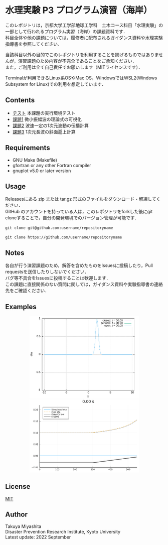 # 水理実験 P3 プログラム演習（海岸）
このレポジトリは，京都大学工学部地球工学科　土木コース科目「水理実験」の一部として行われるプログラム実習（海岸）の課題資料です．  
科目全体や他の課題については，履修者に配布されるガイダンス資料や水理実験指導書を参照してください．  

当該科目以外の目的でこのレポジトリを利用することを妨げるものではありませんが，演習課題のため内容が不完全であることをご承知ください．  
また，ご利用は全て自己責任でお願いします（MITライセンスです）．  

Terminalが利用できるLinux系OSやMac OS，WindowsではWSL2(Windows Subsystem for Linux)での利用を想定しています．  


## Contents
- [テスト](/test) 本課題の実行環境テスト
- [課題1](/ex_small_amplitude_waves) 微小振幅波の理論式の可視化
- [課題2](/ex_waveeq_1d) 波速一定の1次元波動の伝播計算
- [課題3](/ex_longwave_1d) 1次元長波の斜面遡上計算


## Requirements
- GNU Make (Makefile)
- gfortran or any other Fortran compiler
- gnuplot v5.0 or later version


## Usage
Releasesにある zip または tar.gz 形式のファイルをダウンロード・解凍してください．  
GitHub のアカウントを持っている人は，このレポジトリをforkした後にgit cloneすることで，自分の開発環境でのバージョン管理が可能です．
```shell
git clone git@github.com:username/repositoryname
```
```shell
git clone https://github.com/username/repositoryname
```


## Notes
各自が行う演習課題のため，解答を含めたものをIssuesに投稿したり，Pull requestsを送信したりしないでください．  
バグ等不具合をIssuesに投稿することは歓迎します．  
この課題に直接関係のない質問に関しては，ガイダンス資料や実験指導書の連絡先をご確認ください．  

## Examples
<p align="center">
<img src="/fig/wave1d_bc_comparison.gif", width="350">
<img src="/fig/ex_longwave.gif", width="350">
</p>


## License
[MIT](/LICENSE)

## Author
Takuya Miyashita  
Disaster Prevention Research Institute, Kyoto University  
Latest update: 2022 September